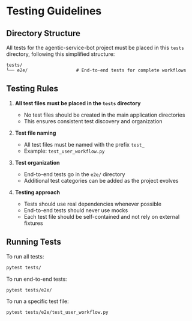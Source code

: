 # Testing Guidelines

## Directory Structure

All tests for the agentic-service-bot project must be placed in this `tests` directory, following this simplified structure:

```
tests/
└── e2e/                  # End-to-end tests for complete workflows
```

## Testing Rules

1. **All test files must be placed in the `tests` directory**
   - No test files should be created in the main application directories
   - This ensures consistent test discovery and organization

2. **Test file naming**
   - All test files must be named with the prefix `test_`
   - Example: `test_user_workflow.py`

3. **Test organization**
   - End-to-end tests go in the `e2e/` directory
   - Additional test categories can be added as the project evolves

4. **Testing approach**
   - Tests should use real dependencies whenever possible
   - End-to-end tests should never use mocks
   - Each test file should be self-contained and not rely on external fixtures

## Running Tests

To run all tests:
```bash
pytest tests/
```

To run end-to-end tests:
```bash
pytest tests/e2e/
```

To run a specific test file:
```bash
pytest tests/e2e/test_user_workflow.py
``` 